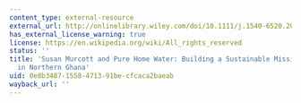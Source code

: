 ```yaml
---
content_type: external-resource
external_url: http://onlinelibrary.wiley.com/doi/10.1111/j.1540-6520.2011.00448.x/abstract
has_external_license_warning: true
license: https://en.wikipedia.org/wiki/All_rights_reserved
status: ''
title: 'Susan Murcott and Pure Home Water: Building a Sustainable Mission-Driven Enterprise
  in Northern Ghana'
uid: 0e8b3487-1558-4713-91be-cfcaca2baeab
wayback_url: ''
---
```

